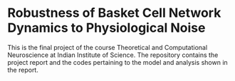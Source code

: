 # Robustness of Basket Cell Network Dynamics to Physiological Noise
This is the final project of the course Theoretical and Computational Neuroscience at Indian Institute of Science.
The repository contains the project report and the codes pertaining to the model and analysis shown in the report. 